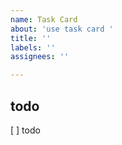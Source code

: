 ```yaml
---
name: Task Card
about: 'use task card '
title: ''
labels: ''
assignees: ''

---
```


## todo 
[ ] todo

